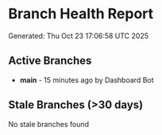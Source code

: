 # Branch Health Report
Generated: Thu Oct 23 17:06:58 UTC 2025

## Active Branches
- **main** - 15 minutes ago by Dashboard Bot

## Stale Branches (>30 days)
No stale branches found
